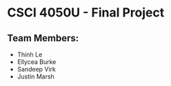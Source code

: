 # CSCI 4050U - Final Project

## Team Members:

-   Thinh Le
-   Ellycea Burke
-   Sandeep Virk
-   Justin Marsh
